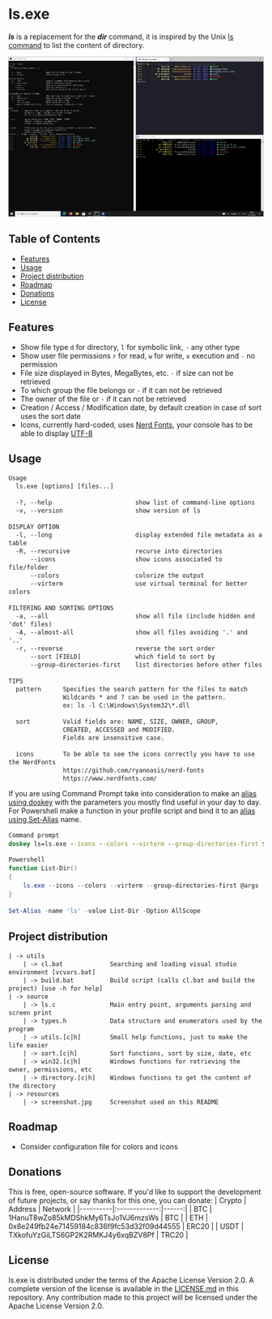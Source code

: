 
# ls.exe

_**ls**_ is a replacement for the _**dir**_ command, it is inspired by the Unix [ls command](https://en.wikipedia.org/wiki/Ls) to list the content of directory.

![Screenshots of ls](resources/screenshot.jpg)

## Table of Contents
- [Features](#features)
- [Usage](#usage)
- [Project distribution](#project-distribution)
- [Roadmap](#roadmap)
- [Donations](#donations)
- [License](#license)

## Features
* Show file type `d` for directory, `l` for symbolic link, `-` any other type
* Show user file permissions `r` for read, `w` for write, `x` execution and `-` no permission
* File size displayed in Bytes, MegaBytes, etc. `-` if size can not be retrieved
* To which group the file belongs or `-` if it can not be retrieved
* The owner of the file or `-` if it can not be retrieved
* Creation / Access / Modification date, by default creation in case of sort uses the sort date
* Icons, currently hard-coded, uses [Nerd Fonts](https://github.com/ryanoasis/nerd-fonts), your console has to be able to display [UTF-8](https://en.wikipedia.org/wiki/UTF-8)

## Usage
```
Usage
  ls.exe [options] [files...]

  -?, --help                       show list of command-line options
  -v, --version                    show version of ls

DISPLAY OPTION
  -l, --long                       display extended file metadata as a table
  -R, --recursive                  recurse into directories
      --icons                      show icons associated to file/folder
      --colors                     colorize the output
      --virterm                    use virtual terminal for better colors

FILTERING AND SORTING OPTIONS
  -a, --all                        show all file (include hidden and 'dot' files)
  -A, --almost-all                 show all files avoiding '.' and '..'
  -r, --reverse                    reverse the sort order
      --sort [FIELD]               which field to sort by
      --group-directories-first    list directories before other files

TIPS
  pattern      Specifies the search pattern for the files to match
               Wildcards * and ? can be used in the pattern.
               ex: ls -l C:\Windows\System32\*.dll

  sort         Valid fields are: NAME, SIZE, OWNER, GROUP,
               CREATED, ACCESSED and MODIFIED.
               Fields are insensitive case.

  icons        To be able to see the icons correctly you have to use the NerdFonts
               https://github.com/ryanoasis/nerd-fonts
               https://www.nerdfonts.com/
```

If you are using Command Prompt take into consideration to make an [alias using doskey](https://docs.microsoft.com/en-us/windows-server/administration/windows-commands/doskey) with the parameters you mostly find useful in your day to day. For Powershell make a function in your profile script and bind it to an [alias using Set-Alias](https://docs.microsoft.com/en-us/powershell/module/microsoft.powershell.utility/set-alias?view=powershell-7.2) name.

```cmd
Command prompt
doskey ls=ls.exe --icons --colors --virterm --group-directories-first $*
```

```powershell
Powershell
function List-Dir()
{
    ls.exe --icons --colors --virterm --group-directories-first @args
}

Set-Alias -name 'ls' -value List-Dir -Option AllScope
```

## Project distribution
```
| -> utils
    | -> cl.bat             Searching and loading visual studio environment [vcvars.bat]
    | -> build.bat          Build script (calls cl.bat and build the project) [use -h for help]
| -> source
    | -> ls.c               Main entry point, arguments parsing and screen print
    | -> types.h            Data structure and enumerators used by the program
    | -> utils.[c|h]        Small help functions, just to make the life easier
    | -> sort.[c|h]         Sort functions, sort by size, date, etc
    | -> win32.[c|h]        Windows functions for retrieving the owner, permissions, etc
    | -> directory.[c|h]    Windows functions to get the content of the directory
| -> resources
    | -> screenshot.jpg     Screenshot used on this README
```

## Roadmap
* Consider configuration file for colors and icons

## Donations
This is free, open-source software. If you'd like to support the development of future projects, or say thanks for this one, you can donate:
| Crypto | Address | Network |
|----------|:-------------:|------:|
| BTC | 1HanuT8wZo85kMDShkMy6TsJo1VJ6mzsWs | BTC |
| ETH | 0x8e249fb24e71459184c836f9fc53d32f09d44555 | ERC20 |
| USDT | TXkofuYzGiLTS6GP2K2RMKJ4y6xqBZV8Pf | TRC20 |

## License
ls.exe is distributed under the terms of the Apache License Version 2.0. A complete version of the license is available in the [LICENSE.md](LICENSE.md) in this repository. Any contribution made to this project will be licensed under the Apache License Version 2.0.

